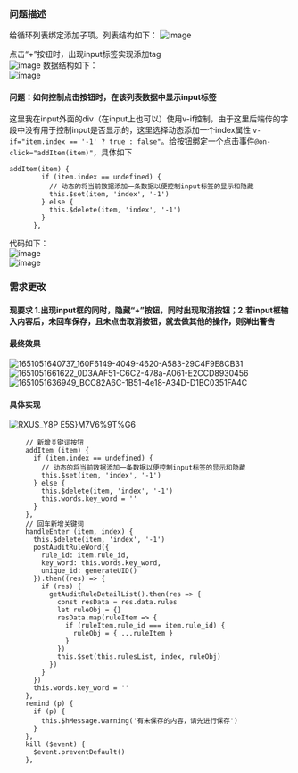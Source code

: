 ### 问题描述
给循环列表绑定添加子项。列表结构如下：
![image](https://user-images.githubusercontent.com/71962217/162401502-9b80e31d-433d-449e-a27e-3e02c2f00ce0.png)

点击“+”按钮时，出现input标签实现添加tag       
![image](https://user-images.githubusercontent.com/71962217/162401621-b377ba99-bb6e-4bc7-a4a3-687b53644ede.png)
数据结构如下：       
![image](https://user-images.githubusercontent.com/71962217/162401778-5cbc9a15-429d-4f72-a0e7-81e5e0485e6c.png)
#### 问题：如何控制点击按钮时，在**该列表数据**中显示input标签
这里我在input外面的div（在input上也可以）使用v-if控制，由于这里后端传的字段中没有用于控制input是否显示的，这里选择动态添加一个index属性 `v-if="item.index == '-1' ? true : false"`。给按钮绑定一个点击事件`@on-click="addItem(item)"`，具体如下   
```
addItem(item) {
        if (item.index == undefined) {
          // 动态的将当前数据添加一条数据以便控制input标签的显示和隐藏
          this.$set(item, 'index', '-1')
        } else {
          this.$delete(item, 'index', '-1')
        }
      },
```
代码如下：   
![image](https://user-images.githubusercontent.com/71962217/162404287-ba259058-137c-4037-ac9b-0524f93f1862.png)     
![image](https://user-images.githubusercontent.com/71962217/162404456-6c4b87fc-f822-4166-8cc8-dfc5bab53337.png)

### 需求更改
#### 现要求 1.出现input框的同时，隐藏“+”按钮，同时出现取消按钮；2.若input框输入内容后，未回车保存，且未点击取消按钮，就去做其他的操作，则弹出警告
#### 最终效果
![1651051640737_160F6149-4049-4620-A583-29C4F9E8CB31](https://user-images.githubusercontent.com/71962217/165487772-f362478c-ffae-42ac-8988-453df27b080a.png)
![1651051661622_0D3AAF51-C6C2-478a-A061-E2CCD8930456](https://user-images.githubusercontent.com/71962217/165487827-613f35f6-5d09-4757-bbd5-e7ffbf32e978.png)
![1651051636949_BCC82A6C-1B51-4e18-A34D-D1BC0351FA4C](https://user-images.githubusercontent.com/71962217/165487847-d4251104-8e23-4fb1-8b89-ef504d9c364a.png)
#### 具体实现
![RXUS_Y8P E5S}M7V6%9T%G6](https://user-images.githubusercontent.com/71962217/165488921-83a94992-23e4-4420-af05-07238e766dbd.png)
```
    // 新增关键词按钮
    addItem (item) {
      if (item.index == undefined) {
        // 动态的将当前数据添加一条数据以便控制input标签的显示和隐藏
        this.$set(item, 'index', '-1')
      } else {
        this.$delete(item, 'index', '-1')
        this.words.key_word = ''
      }
    },
    // 回车新增关键词
    handleEnter (item, index) {
      this.$delete(item, 'index', '-1')
      postAuditRuleWord({
        rule_id: item.rule_id,
        key_word: this.words.key_word,
        unique_id: generateUID()
      }).then((res) => {
        if (res) {
          getAuditRuleDetailList().then(res => {
            const resData = res.data.rules
            let ruleObj = {}
            resData.map(ruleItem => {
              if (ruleItem.rule_id === item.rule_id) {
                ruleObj = { ...ruleItem }
              }
            })
            this.$set(this.rulesList, index, ruleObj)
          })
        }
      })
      this.words.key_word = ''
    },
    remind (p) {
      if (p) {
        this.$hMessage.warning('有未保存的内容，请先进行保存')
      }
    },
    kill ($event) {
      $event.preventDefault()
    },
```
